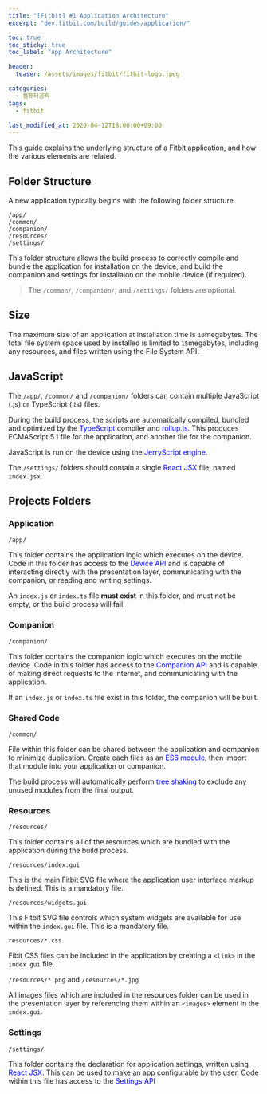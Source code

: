 ```yaml
---
title: "[Fitbit] #1 Application Architecture"
excerpt: "dev.fitbit.com/build/guides/application/"

toc: true
toc_sticky: true
toc_label: "App Architecture"

header:
  teaser: /assets/images/fitbit/fitbit-logo.jpeg

categories:
  - 컴퓨터공학
tags:
  - fitbit

last_modified_at: 2020-04-12T18:00:00+09:00
---  
```


This guide explains the underlying structure of a Fitbit application, and how the various elements are related.  

## Folder Structure
A new application typically begins with the following folder structure.  

```
/app/
/common/
/companion/
/resources/
/settings/
```  

This folder structure allows the build process to correctly compile and bundle the application for installation on the device, and build the companion and settings for installaion on the mobile device (if required).  

> The `/common/`, `/companion/`, and `/settings/` folders are optional.  


## Size
The maximum size of an application at installation time is `10`megabytes. The total file system space used by installed is limited to `15`megabytes, including any resources, and files written using the File System API.  

## JavaScript
The `/app/`, `/common/` and `/companion/` folders can contain multiple JavaScript (.js) or TypeScript (.ts) files.  

During the build process, the scripts are automatically compiled, bundled and optimized by the <span style="color:blue">TypeScript</span> compiler and <span style="color:blue">rollup.js</span>. This produces ECMAScript 5.1 file for the application, and another file for the companion.  

JavaScript is run on the device using the <span style="color:blue">JerryScript engine</span>.  

The `/settings/` folders should contain a single <span style="color:blue">React JSX</span> file, named `index.jsx`.  

## Projects Folders

### Application
`/app/`  

This folder contains the application logic which executes on the device. Code in this folder has access to the <span style="color:blue">Device API</span> and is capable of interacting directly with the presentation layer, communicating with the companion, or reading and writing settings.  

An `index.js` or `index.ts` file **must exist** in this folder, and must not be empty, or the build process will fail.  

### Companion
`/companion/`  

This folder contains the companion logic which executes on the mobile device. Code in this folder has access to the <span style="color:blue">Companion API</span> and is capable of making direct requests to the internet, and communicating with the application.  

If an `index.js` or `index.ts` file exist in this folder, the companion will be built.  

### Shared Code
`/common/`  

File within this folder can be shared between the application and companion to minimize duplication. Create each files as an <span style="color:blue">ES6 module</span>, then import that module into your application or companion.  

The build process will automatically perform <span style="color:blue">tree shaking</span> to exclude any unused modules from the final output.  

### Resources
`/resources/`  

This folder contains all of the resources which are bundled with the application during the build process.  

`/resources/index.gui`  

This is the main Fitbit SVG file where the application user interface markup is defined. This is a mandatory file.  

`/resources/widgets.gui`  

This Fitbit SVG file controls which system widgets are available for use within the `index.gui` file. This is a mandatory file.  

`resources/*.css`  

Fibit CSS files can be included in the application by creating a `<link>` in the `index.gui` file.  

`/resources/*.png` and `/resources/*.jpg`  

All images files which are included in the resources folder can be used in the presentation layer by referencing them within an `<images>` element in the `index.gui`.  

### Settings
`/settings/`  

This folder contains the declaration for application settings, written using <span style="color:blue">React JSX</span>. This can be used to make an app configurable by the user. Code within this file has access to the <span style="color:blue">Settings API</span>  


